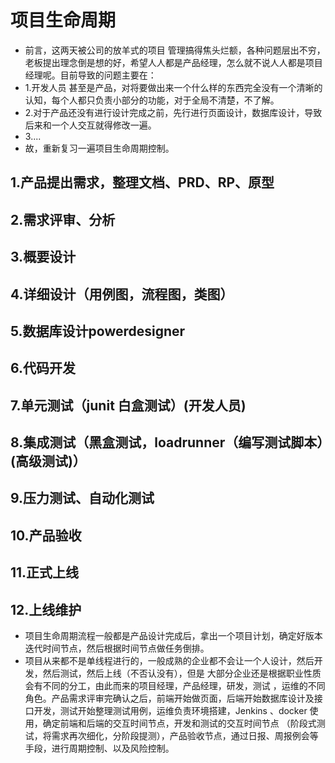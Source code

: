 # 项目生命周期

* 前言，这两天被公司的放羊式的项目 管理搞得焦头烂额，各种问题层出不穷，老板提出理念倒是想的好，希望人人都是产品经理，怎么就不说人人都是项目经理呢。目前导致的问题主要在：
* 1.开发人员   甚至是产品，对将要做出来一个什么样的东西完全没有一个清晰的认知，每个人都只负责小部分的功能，对于全局不清楚，不了解。
* 2.对于产品还没有进行设计完成之前，先行进行页面设计，数据库设计，导致后来和一个人交互就得修改一遍。
* 3....
* 故，重新复习一遍项目生命周期控制。  

## 1.产品提出需求，整理文档、PRD、RP、原型

## 2.需求评审、分析

## 3.概要设计

## 4.详细设计（用例图，流程图，类图）

## 5.数据库设计powerdesigner

## 6.代码开发

## 7.单元测试（junit 白盒测试）(开发人员)

## 8.集成测试（黑盒测试，loadrunner（编写测试脚本）(高级测试)）

## 9.压力测试、自动化测试

## 10.产品验收

## 11.正式上线

## 12.上线维护

* 项目生命周期流程一般都是产品设计完成后，拿出一个项目计划，确定好版本迭代时间节点，然后根据时间节点做任务倒排。
* 项目从来都不是单线程进行的，一般成熟的企业都不会让一个人设计，然后开发，然后测试，然后上线（不否认没有），但是 大部分企业还是根据职业性质会有不同的分工，由此而来的项目经理，产品经理，研发，测试 ，运维的不同角色。产品需求评审完确认之后，前端开始做页面，后端开始数据库设计及接口开发，测试开始整理测试用例，运维负责环境搭建，Jenkins 、docker 使用，确定前端和后端的交互时间节点，开发和测试的交互时间节点 （阶段式测试，将需求再次细化，分阶段提测），产品验收节点，通过日报、周报例会等手段，进行周期控制、以及风险控制。
